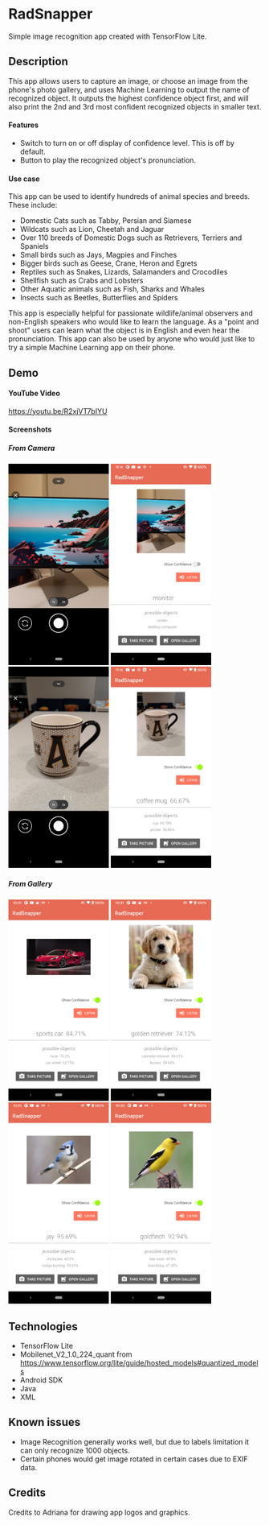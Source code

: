 # RadSnapper
Simple image recognition app created with TensorFlow Lite.

## Description
This app allows users to capture an image, or choose an image from the phone's photo gallery, and uses Machine Learning to output the name of recognized object. 
It outputs the highest confidence object first, and will also print the 2nd and 3rd most confident recognized objects in smaller text.

#### Features
- Switch to turn on or off display of confidence level. This is off by default.
- Button to play the recognized object's pronunciation.

#### Use case
This app can be used to identify hundreds of animal species and breeds. These include:
- Domestic Cats such as Tabby, Persian and Siamese
- Wildcats such as Lion, Cheetah and Jaguar
- Over 110 breeds of Domestic Dogs such as Retrievers, Terriers and Spaniels
- Small birds such as Jays, Magpies and Finches
- Bigger birds such as Geese, Crane, Heron and Egrets
- Reptiles such as Snakes, Lizards, Salamanders and Crocodiles
- Shellfish such as Crabs and Lobsters
- Other Aquatic animals such as Fish, Sharks and Whales
- Insects such as Beetles, Butterflies and Spiders

This app is especially helpful for passionate wildlife/animal observers and non-English speakers who would like to learn the language.
As a "point and shoot" users can learn what the object is in English and even hear the pronunciation.
This app can also be used by anyone who would just like to try a simple Machine Learning app on their phone.


## Demo
#### YouTube Video
https://youtu.be/R2xjVT7bIYU

#### Screenshots
##### From Camera
<img src="/app/src/main/assets/screenshots/Screenshot_20210417-231427.png" width="200" height="400"> <img src="/app/src/main/assets/screenshots/Screenshot_20210417-231438.png" width="200" height="400"> 
<img src="/app/src/main/assets/screenshots/Screenshot_20210417-231609.png" width="200" height="400"> 
<img src="/app/src/main/assets/screenshots/Screenshot_20210417-231625.png" width="200" height="400">
##### From Gallery
<img src="/app/src/main/assets/screenshots/Screenshot_20210417-223104.png" width="200" height="400"> <img src="/app/src/main/assets/screenshots/Screenshot_20210417-223113.png" width="200" height="400">
<img src="/app/src/main/assets/screenshots/Screenshot_20210417-223122.png" width="200" height="400">
<img src="/app/src/main/assets/screenshots/Screenshot_20210417-223045.png" width="200" height="400">


## Technologies
- TensorFlow Lite 
- Mobilenet_V2_1.0_224_quant from https://www.tensorflow.org/lite/guide/hosted_models#quantized_models
- Android SDK
- Java
- XML


## Known issues
- Image Recognition generally works well, but due to labels limitation it can only recognize 1000 objects.
- Certain phones would get image rotated in certain cases due to EXIF data.


## Credits
Credits to Adriana for drawing app logos and graphics.






